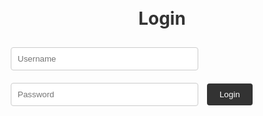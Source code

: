 <html>
<head>
  <title>ALAAT Login Page</title>
  <style>
    /* CSS styles for the login page */
    .container {
      display: flex;
      flex-direction: column;
      align-items: center;
      justify-content: center;
      height: 100vh;
    }
    h1 {
      color: #333;
    }
    input[type="text"],
    input[type="password"] {
      width: 300px;
      padding: 10px;
      margin: 10px;
      border: 1px solid #ccc;
      border-radius: 4px;
    }
    button {
      padding: 10px 20px;
      background-color: #333;
      color: #fff;
      border: none;
      border-radius: 4px;
      cursor: pointer;
    }
  </style>
</head>
<body>
  <div class="container">
    <h1>Login</h1>
    <form id="loginForm">
      <input type="text" id="usernameInput" placeholder="Username">
      <input type="password" id="passwordInput" placeholder="Password">
      <button id="loginBtn">Login</button>
    </form>
  </div>

  <script>
    // Dictionary to store username-password pairs
    var users = {
      "amay": "advani",
      "arnav": "kanekar",
      "taiyo": "iwazaki",
      "adi": "nawandhar",
      "liav": "bar"
    };
    document.addEventListener('DOMContentLoaded', function() {
      var loginForm = document.getElementById('loginForm');
      var usernameInput = document.getElementById('usernameInput');
      var passwordInput = document.getElementById('passwordInput');

      loginForm.addEventListener('submit', function(event) {
        event.preventDefault(); // Prevent form submission

        var username = usernameInput.value;
        var password = passwordInput.value;

        // Check if the username and password match
        if (users.hasOwnProperty(username) && users[username] === password) {
          window.location.href = 'https://muffinman1287.github.io/ALAAT/imagedrop.html'; // Redirect to YouTube
        } else {
          alert("Your username or password is wrong. Do better next time!");
        }
      });
    });
  </script>
</body>
</html>

